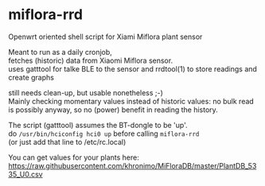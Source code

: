 # miflora-rrd
Openwrt oriented shell script for Xiami Miflora plant sensor

Meant to run as a daily cronjob,\
fetches (historic) data from Xiaomi Miflora sensor.\
uses gatttool for talke BLE to the sensor and rrdtool(1) to store readings and create graphs

still needs clean-up, but usable nonetheless ;-)\
Mainly checking momentary values instead of historic values: no bulk read is possibly anyway, so no (power) benefit in reading the history.

The script (gatttool) assumes the BT-dongle to be 'up'.\
do ```/usr/bin/hciconfig hci0 up``` before calling ```miflora-rrd```\
(or just add that line to /etc/rc.local)

You can get values for your plants here: 
https://raw.githubusercontent.com/khronimo/MiFloraDB/master/PlantDB_5335_U0.csv

